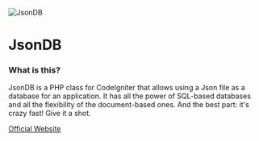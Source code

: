![JsonDB](https://navarrocarter.com/jsondb/assets/img/logo.png)

# JsonDB #

### What is this? ###

JsonDB is a PHP class for CodeIgniter that allows using a Json file as a database for an application. It has all the power of SQL-based databases and all the flexibility of the document-based ones. And the best part: it's crazy fast! Give it a shot.

[Official Website](https://navarrocarter.com/jsondb)